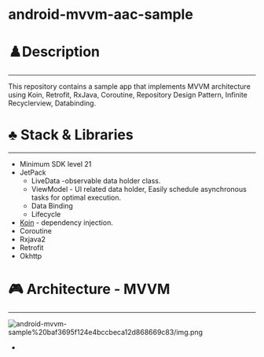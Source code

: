 # android-mvvm-aac-sample

# ♟️Description

---

This repository contains a sample app that implements MVVM architecture using Koin, Retrofit, RxJava, Coroutine, Repository Design Pattern, Infinite Recyclerview, Databinding.

# ♣️ Stack & Libraries

---

- Minimum SDK level 21
- JetPack
    - LiveData -observable data holder class.
    - ViewModel - UI related data holder, Easily schedule asynchronous tasks for optimal execution.
    - Data Binding
    - Lifecycle
- [Koin](https://github.com/InsertKoinIO/koin) - dependency injection.
- Coroutine
- Rxjava2
- Retrofit
- Okhttp

# 🎮 Architecture - MVVM

---

![android-mvvm-sample%20baf3695f124e4bccbeca12d868669c83/img.png](android-mvvm-sample%20baf3695f124e4bccbeca12d868669c83/img.png)

-
